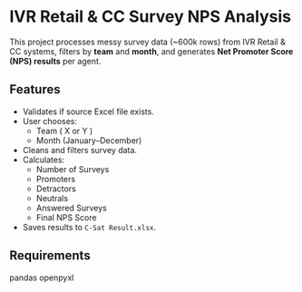 # IVR Retail & CC Survey NPS Analysis

This project processes messy survey data (~600k rows) from IVR Retail & CC systems, 
filters by **team** and **month**, and generates **Net Promoter Score (NPS) results** per agent.

## Features
- Validates if source Excel file exists.
- User chooses:
  - Team ( X  or Y )
  - Month (January–December)
- Cleans and filters survey data.
- Calculates:
  - Number of Surveys
  - Promoters
  - Detractors
  - Neutrals
  - Answered Surveys
  - Final NPS Score
- Saves results to `C-Sat Result.xlsx`.

## Requirements
pandas
openpyxl


